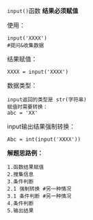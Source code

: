 `input()`函数 **结果必须赋值**

使用：

	input('XXXX')
	#提问&收集数据

结果赋值：

	XXXX = input('XXXX')

数据类型：

	input返回的类型是 str(字符串)
	赋值时需要转换：
    abc = 'XX'

input输出结果强制转换：

	Abc = int(input('XXXX'))


**解题思路例：**

    1.函数结果赋值
    2.搜集信息
    3.条件判断
    2.1 强制转换 #另一种情况
    3.1 条件判断 #另一种情况
    4.条件判断
    5.输出结果